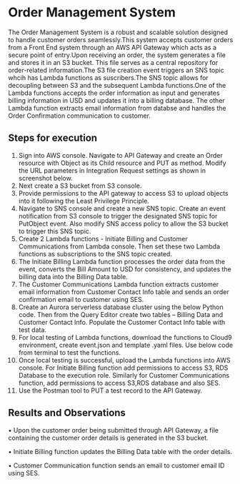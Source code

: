 
# Order Management System

The Order Management System is a robust and scalable solution designed to handle customer orders seamlessly.This system accepts customer orders from a Front End system through an AWS API Gateway which acts as a secure point of entry.Upon receiving an order, the system generates a file and stores it in an S3 bucket. This file serves as a central repository for order-related information.The S3 file creation event triggers an SNS topic whcih has Lambda functions as suscribers.The SNS topic allows for decoupling between S3 and the subsequent Lambda functions.One of the Lambda functions accepts the order information as input and generates billing information in USD and updates it into a billing database. The other Lambda function extracts email information from databse and handles the Order Confirmation communication to customer.


## Steps for execution

1.	Sign into AWS console. Navigate to API Gateway and create an Order resource with Object as its Child resource and PUT as method. Modify the URL parameters in Integration Request settings  as shown in screenshot below.
2.	Next create a S3 bucket from S3 console.
3.	Provide permissions to the API gateway to access S3 to upload objects into it following the Least Privilege Principle.
4.	Navigate to SNS console and create a new SNS topic. Create an event  notification from S3 console to trigger the designated SNS topic for PutObject event. Also modify SNS access policy to allow the S3 bucket to trigger this SNS topic.
5.	Create 2 Lambda functions  - Initiate  Billing and Customer Communications from Lambda console. Then set these two Lambda functions as subscriptions to the SNS topic created.
6.	The Initiate Billing Lambda function processes the order data from the event, converts the Bill Amount to USD for consistency, and updates the billing data into the Billing Data table. 
7.	The Customer Communications Lambda function extracts customer email information from Customer Contact Info table and sends an order confirmation email to customer using SES.
8.	Create an Aurora serverless database cluster using the below Python code. Then from the Query Editor create two tables – Billing Data and Customer Contact Info. Populate the Customer Contact Info table with test data.
9.	For local testing of Lambda functions, download the functions to Cloud9 environment, create event.json and template .yaml files. Use below code from terminal to test the functions.
10.	 Once local testing is successful, upload the Lambda functions into AWS console. For Initiate Billing function add permissions to access S3, RDS Database to the execution role. Similarly for Customer Communications function, add permissions to access S3,RDS database and also SES.
11.	Use the Postman tool to PUT a test record to the API Gateway.


## Results and Observations

•	Upon the customer order being submitted through API Gateway, a file containing the customer order details is generated in the S3 bucket.

•	Initiate Billing function updates the Billing Data table with the order details.

•	Customer Communication function sends an email to customer email ID using SES.



